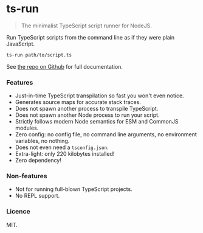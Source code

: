 # ts-run
> The minimalist TypeScript script runner for NodeJS.

Run TypeScript scripts from the command line as if they were plain JavaScript.

```sh
ts-run path/to/script.ts
```

See [the repo on Github](https://github.com/Septh/ts-run#readme) for full documentation.


### Features
- Just-in-time TypeScript transpilation so fast you won't even notice.
- Generates source maps for accurate stack traces.
- Does not spawn another process to transpile TypeScript.
- Does not spawn another Node process to run your script.
- Strictly follows modern Node semantics for ESM and CommonJS modules.
- Zero config: no config file, no command line arguments, no environment variables, no nothing.
- Does not even need a `tsconfig.json`.
- Extra-light: only 220 kilobytes installed!
- Zero dependency!

### Non-features
- Not for running full-blown TypeScript projects.
- No REPL support.


### Licence
MIT.
